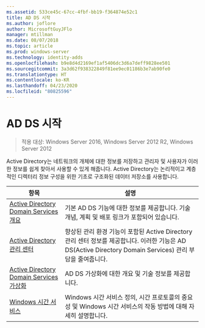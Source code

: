 ```yaml
---
ms.assetid: 533ce45c-67cc-4fbf-bb19-f364874e52c1
title: AD DS 시작
ms.author: joflore
author: MicrosoftGuyJFlo
manager: mtillman
ms.date: 08/07/2018
ms.topic: article
ms.prod: windows-server
ms.technology: identity-adds
ms.openlocfilehash: b9e8d4d2169ef1af5406dc3d6a7deff9828ee501
ms.sourcegitcommit: 3a3d62f938322849f81ee9ec01186b3e7ab90fe0
ms.translationtype: HT
ms.contentlocale: ko-KR
ms.lasthandoff: 04/23/2020
ms.locfileid: "80825596"
---
```

# <a name="ad-ds-getting-started"></a>AD DS 시작

>적용 대상: Windows Server 2016, Windows Server 2012 R2, Windows Server 2012

Active Directory는 네트워크의 개체에 대한 정보를 저장하고 관리자 및 사용자가 이러한 정보를 쉽게 찾아서 사용할 수 있게 해줍니다. Active Directory는 논리적이고 계층적인 디렉터리 정보 구성을 위한 기초로 구조화된 데이터 저장소를 사용합니다.  
  
| 항목 | 설명 |
| --------- | --------- |
| [Active Directory Domain Services 개요](../ad-ds/get-started/virtual-dc/Active-Directory-Domain-Services-Overview.md) | 기본 AD DS 기능에 대한 정보를 제공합니다. 기술 개념, 계획 및 배포 링크가 포함되어 있습니다.|
| [Active Directory 관리 센터](../ad-ds/get-started/adac/Active-Directory-Administrative-Center.md) | 향상된 관리 환경 기능이 포함된 Active Directory 관리 센터 정보를 제공합니다. 이러한 기능은 AD DS(Active Directory Domain Services) 관리 부담을 줄여줍니다.|
| [Active Directory Domain Services 가상화](../ad-ds/get-started/virtual-dc/Active-Directory-Domain-Services-Virtualization.md) | AD DS 가상화에 대한 개요 및 기술 정보를 제공합니다.|
| [Windows 시간 서비스](../../networking/windows-time-service/Windows-Time-Service.md) | Windows 시간 서비스 정의, 시간 프로토콜의 중요성 및 Windows 시간 서비스의 작동 방법에 대해 자세히 설명합니다.|
